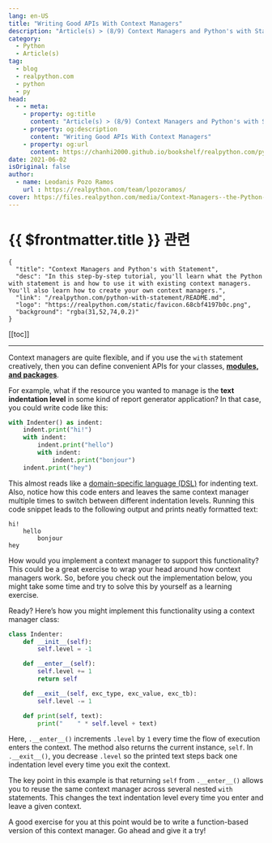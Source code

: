 ```yaml
---
lang: en-US
title: "Writing Good APIs With Context Managers"
description: "Article(s) > (8/9) Context Managers and Python's with Statement"
category:
  - Python
  - Article(s)
tag:
  - blog
  - realpython.com
  - python
  - py
head:
  - - meta:
    - property: og:title
      content: "Article(s) > (8/9) Context Managers and Python's with Statement"
    - property: og:description
      content: "Writing Good APIs With Context Managers"
    - property: og:url
      content: https://chanhi2000.github.io/bookshelf/realpython.com/python-with-statement/writing-good-apis-with-context-managers.html
date: 2021-06-02
isOriginal: false
author:
  - name: Leodanis Pozo Ramos
    url : https://realpython.com/team/lpozoramos/
cover: https://files.realpython.com/media/Context-Managers--the-Python-with-Statement_Watermarked.3774ffbe2514.jpg
---
```


# {{ $frontmatter.title }} 관련

```component VPCard
{
  "title": "Context Managers and Python's with Statement",
  "desc": "In this step-by-step tutorial, you'll learn what the Python with statement is and how to use it with existing context managers. You'll also learn how to create your own context managers.",
  "link": "/realpython.com/python-with-statement/README.md",
  "logo": "https://realpython.com/static/favicon.68cbf4197b0c.png",
  "background": "rgba(31,52,74,0.2)"
}
```

[[toc]]

---

<SiteInfo
  name="Context Managers and Python's with Statement"
  desc="In this step-by-step tutorial, you'll learn what the Python with statement is and how to use it with existing context managers. You'll also learn how to create your own context managers."
  url="https://realpython.com/python-with-statement#writing-good-apis-with-context-managers"
  logo="https://realpython.com/static/favicon.68cbf4197b0c.png"
  preview="https://files.realpython.com/media/Context-Managers--the-Python-with-Statement_Watermarked.3774ffbe2514.jpg"/>

Context managers are quite flexible, and if you use the `with` statement creatively, then you can define convenient APIs for your classes, [**modules, and packages**](/realpython.com/python-modules-packages.md).

For example, what if the resource you wanted to manage is the **text indentation level** in some kind of report generator application? In that case, you could write code like this:

```py
with Indenter() as indent:
    indent.print("hi!")
    with indent:
        indent.print("hello")
        with indent:
            indent.print("bonjour")
    indent.print("hey")
```

This almost reads like a [<VPIcon icon="fa-brands fa-wikipedia-w"/>domain-specific language (DSL)](https://en.wikipedia.org/wiki/Domain-specific_language) for indenting text. Also, notice how this code enters and leaves the same context manager multiple times to switch between different indentation levels. Running this code snippet leads to the following output and prints neatly formatted text:

```plaintext title="output"
hi!
    hello
        bonjour
hey
```

How would you implement a context manager to support this functionality? This could be a great exercise to wrap your head around how context managers work. So, before you check out the implementation below, you might take some time and try to solve this by yourself as a learning exercise.

Ready? Here’s how you might implement this functionality using a context manager class:

```py
class Indenter:
    def __init__(self):
        self.level = -1

    def __enter__(self):
        self.level += 1
        return self

    def __exit__(self, exc_type, exc_value, exc_tb):
        self.level -= 1

    def print(self, text):
        print("    " * self.level + text)
```

Here, `.__enter__()` increments `.level` by `1` every time the flow of execution enters the context. The method also returns the current instance, `self`. In `.__exit__()`, you decrease `.level` so the printed text steps back one indentation level every time you exit the context.

The key point in this example is that returning `self` from `.__enter__()` allows you to reuse the same context manager across several nested `with` statements. This changes the text indentation level every time you enter and leave a given context.

A good exercise for you at this point would be to write a function-based version of this context manager. Go ahead and give it a try!

